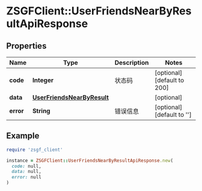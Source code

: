 # ZSGFClient::UserFriendsNearByResultApiResponse

## Properties

| Name | Type | Description | Notes |
| ---- | ---- | ----------- | ----- |
| **code** | **Integer** | 状态码 | [optional][default to 200] |
| **data** | [**UserFriendsNearByResult**](UserFriendsNearByResult.md) |  | [optional] |
| **error** | **String** | 错误信息 | [optional][default to &#39;&#39;] |

## Example

```ruby
require 'zsgf_client'

instance = ZSGFClient::UserFriendsNearByResultApiResponse.new(
  code: null,
  data: null,
  error: null
)
```


